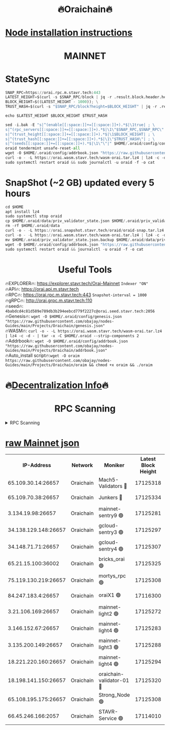 <h1 align="center"> 🔥Oraichain🔥</h1>

[Node installation instructions](https://github.com/obajay/nodes-Guides/tree/main/Projects/Oraichain)
=
<h1 align="center"> MAINNET</h1>

# StateSync
```python
SNAP_RPC=https://orai.rpc.m.stavr.tech:443
LATEST_HEIGHT=$(curl -s $SNAP_RPC/block | jq -r .result.block.header.height); \
BLOCK_HEIGHT=$((LATEST_HEIGHT - 1000)); \
TRUST_HASH=$(curl -s "$SNAP_RPC/block?height=$BLOCK_HEIGHT" | jq -r .result.block_id.hash)

echo $LATEST_HEIGHT $BLOCK_HEIGHT $TRUST_HASH

sed -i.bak -E "s|^(enable[[:space:]]+=[[:space:]]+).*$|\1true| ; \
s|^(rpc_servers[[:space:]]+=[[:space:]]+).*$|\1\"$SNAP_RPC,$SNAP_RPC\"| ; \
s|^(trust_height[[:space:]]+=[[:space:]]+).*$|\1$BLOCK_HEIGHT| ; \
s|^(trust_hash[[:space:]]+=[[:space:]]+).*$|\1\"$TRUST_HASH\"| ; \
s|^(seeds[[:space:]]+=[[:space:]]+).*$|\1\"\"|" $HOME/.oraid/config/config.toml
oraid tendermint unsafe-reset-all
wget -O $HOME/.oraid/config/addrbook.json "https://raw.githubusercontent.com/obajay/nodes-Guides/main/Projects/Oraichain/addrbook.json"
curl -o - -L https://orai.wasm.stavr.tech/wasm-orai.tar.lz4 | lz4 -c -d - | tar -x -C $HOME/.oraid --strip-components 2
sudo systemctl restart oraid && sudo journalctl -u oraid -f -o cat
```
# SnapShot (~2 GB) updated every 5 hours
```python
cd $HOME
apt install lz4
sudo systemctl stop oraid
cp $HOME/.oraid/data/priv_validator_state.json $HOME/.oraid/priv_validator_state.json.backup
rm -rf $HOME/.oraid/data
curl -o - -L https://orai.snapshot.stavr.tech/oraid/oraid-snap.tar.lz4 | lz4 -c -d - | tar -x -C $HOME/.oraid --strip-components 2
curl -o - -L https://orai.wasm.stavr.tech/wasm-orai.tar.lz4 | lz4 -c -d - | tar -x -C $HOME/.oraid --strip-components 2
mv $HOME/.oraid/priv_validator_state.json.backup $HOME/.oraid/data/priv_validator_state.json
wget -O $HOME/.oraid/config/addrbook.json "https://raw.githubusercontent.com/obajay/nodes-Guides/main/Projects/Oraichain/addrbook.json"
sudo systemctl restart oraid && journalctl -u oraid -f -o cat
```

 <h1 align="center"> Useful Tools</h1>

🔥EXPLORER🔥:     https://explorer.stavr.tech/Orai-Mainnet        `Indexer "ON"` \
🔥API🔥:          https://orai.api.m.stavr.tech \
🔥RPC🔥:          https://orai.rpc.m.stavr.tech:443              `Snapshot-interval = 1000` \
🔥gRPC🔥:         http://orai.grpc.m.stavr.tech:110 \
🔥seed🔥:      `4babdcd4c81d589e789db3b294eebcd779f2227c@orai.seed.stavr.tech:2056` \
🔥Genesis🔥:   `wget -O $HOME/.oraid/config/genesis.json "https://raw.githubusercontent.com/obajay/nodes-Guides/main/Projects/Oraichain/genesis.json"` \
🔥WASM🔥:      `curl -o - -L https://orai.wasm.stavr.tech/wasm-orai.tar.lz4 | lz4 -c -d - | tar -x -C $HOME/.oraid --strip-components 2` \
🔥Addrbook🔥:  `wget -O $HOME/.oraid/config/addrbook.json "https://raw.githubusercontent.com/obajay/nodes-Guides/main/Projects/Oraichain/addrbook.json"` \
🔥Auto_install script🔥:`wget -O oraim https://raw.githubusercontent.com/obajay/nodes-Guides/main/Projects/Oraichain/oraim && chmod +x oraim && ./oraim`

🔥[Decentralization Info](https://github.com/obajay/StateSync-snapshots/tree/main/Projects/Oraichain/Decentralization)🔥
=
<h1 align="center"> RPC Scanning</h1>

<details>
<summary>RPC Scanning</summary>

<h2 align="center"> We scan nodes in real time every 4 hours. And we provide the final result of RPC endpoints.
We cannot influence the operation of these nodes in any way. </h2>


```python
If Voting Power is higher than 0 --> then the Node is a validator of the network and may be subject to attack and be a potential threat to the chain.
```
```python
We marked such validators with a red symbol
```

</details>

[raw Mainnet json](https://rpc-check.oraim.stavr.tech/oraim/rpc-oraim-result.json)
=


<table><tr><th>IP-Address</th><th>Network</th><th>Moniker</th><th>Latest Block Height</th><th>Earliest Block Height</th><th>Catching Up</th><th>Tx Index</th><th>Voting Power</th><th>Scan Time</th></tr><tr><td>65.109.30.14:26657</td><td>Oraichain</td><td>Mach5-Validators 🔴</td><td>17125318</td><td>0</td><td>False</td><td>off</td><td>212</td><td>2024-03-27T17:58:39.750589668UTC</td></tr><tr><td>65.109.70.38:26657</td><td>Oraichain</td><td>Junkers 🔴</td><td>17125334</td><td>0</td><td>False</td><td>off</td><td>197384</td><td>2024-03-27T17:58:55.269856125UTC</td></tr><tr><td>3.134.19.98:26657</td><td>Oraichain</td><td>mainnet-sentry9 🟢</td><td>17125281</td><td>1</td><td>False</td><td>on</td><td>0</td><td>2024-03-27T17:58:06.065945223UTC</td></tr><tr><td>34.138.129.148:26657</td><td>Oraichain</td><td>gcloud-sentry3 🟢</td><td>17125297</td><td>1</td><td>False</td><td>on</td><td>0</td><td>2024-03-27T17:58:21.001146426UTC</td></tr><tr><td>34.148.71.71:26657</td><td>Oraichain</td><td>gcloud-sentry4 🟢</td><td>17125307</td><td>1</td><td>False</td><td>on</td><td>0</td><td>2024-03-27T17:58:30.466161185UTC</td></tr><tr><td>65.21.15.100:36002</td><td>Oraichain</td><td>bricks_orai 🟢</td><td>17125325</td><td>15848470</td><td>False</td><td>on</td><td>0</td><td>2024-03-27T17:58:46.463403777UTC</td></tr><tr><td>75.119.130.219:26657</td><td>Oraichain</td><td>mortys_rpc 🟢</td><td>17125308</td><td>15960001</td><td>False</td><td>on</td><td>0</td><td>2024-03-27T17:58:31.077950286UTC</td></tr><tr><td>84.247.183.4:26657</td><td>Oraichain</td><td>oraiX1 🟢</td><td>17116300</td><td>16177601</td><td>False</td><td>on</td><td>0</td><td>2024-03-27T17:58:48.869203123UTC</td></tr><tr><td>3.21.106.169:26657</td><td>Oraichain</td><td>mainnet-light2 🟢</td><td>17125272</td><td>16436001</td><td>False</td><td>on</td><td>0</td><td>2024-03-27T17:57:56.330238936UTC</td></tr><tr><td>3.146.152.67:26657</td><td>Oraichain</td><td>mainnet-light4 🟢</td><td>17125283</td><td>16436001</td><td>False</td><td>on</td><td>0</td><td>2024-03-27T17:58:06.710742815UTC</td></tr><tr><td>3.135.200.149:26657</td><td>Oraichain</td><td>mainnet-light3 🟢</td><td>17125288</td><td>16436001</td><td>False</td><td>on</td><td>0</td><td>2024-03-27T17:58:13.556733549UTC</td></tr><tr><td>18.221.220.160:26657</td><td>Oraichain</td><td>mainnet-light4 🟢</td><td>17125294</td><td>16588001</td><td>False</td><td>on</td><td>0</td><td>2024-03-27T17:58:18.262452388UTC</td></tr><tr><td>18.198.141.150:26657</td><td>Oraichain</td><td>oraichain-validator-01 🔴</td><td>17125320</td><td>16650390</td><td>False</td><td>on</td><td>32574</td><td>2024-03-27T17:58:42.021069004UTC</td></tr><tr><td>65.108.195.175:26657</td><td>Oraichain</td><td>Strong_Node 🟢</td><td>17125308</td><td>17045001</td><td>False</td><td>on</td><td>0</td><td>2024-03-27T17:58:30.783984797UTC</td></tr><tr><td>66.45.246.166:2057</td><td>Oraichain</td><td>STAVR-Service 🟢</td><td>17114010</td><td>17107201</td><td>False</td><td>on</td><td>0</td><td>2024-03-27T17:58:29.831424825UTC</td></tr></table>
